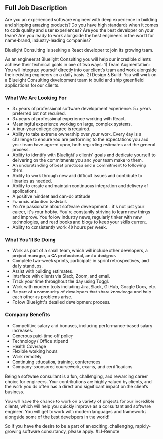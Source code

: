 ## Full Job Description

Are you an experienced software engineer with deep experience in building and shipping amazing products? Do you have high standards when it comes to code quality and user experiences? Are you the best developer on your team? Are you ready to work alongside the best engineers in the world for name-brand, industry-leading companies?

  
Bluelight Consulting is seeking a React developer to join its growing team.

  
As an engineer at Bluelight Consulting you will help our incredible clients achieve their technical goals in one of two ways: 1) Team Augmentation: You will integrate yourself directly into our client’s team and work alongside their existing engineers on a daily basis. 2) Design & Build: You will work on a Bluelight Consulting development team to build and ship greenfield applications for our clients.

### **What We Are Looking For**

-   3+ years of professional software development experience. 5+ years preferred but not required.
-   3+ years of professional experience working with React.
-   Meaningful experience working on large, complex systems.
-   A four-year college degree is required.
-   Ability to take extreme ownership over your work. Every day is a challenge to ensure you are performing to the expectations you and your team have agreed upon, both regarding estimates and the general process.
-   Ability to identify with Bluelight's clients' goals and dedicate yourself to delivering on the commitments you and your team make to them.
-   An understanding of best practices and a commitment to following them.
-   Ability to work through new and difficult issues and contribute to libraries as needed.
-   Ability to create and maintain continuous integration and delivery of applications.
-   A positive mindset and can-do attitude.
-   Forensic attention to detail.
-   You're passionate about software development... it's not just your career, it's your hobby. You're constantly striving to learn new things and improve. You follow industry news, regularly tinker with new technologies, and read books and blogs to keep your skills current.
-   Ability to consistently work 40 hours per week.

### **What You'll Be Doing**

-   Work as part of a small team, which will include other developers, a project manager, a QA professional, and a designer.
-   Complete two-week sprints, participate in sprint retrospectives, and daily standups.
-   Assist with building estimates.
-   Interface with clients via Slack, Zoom, and email.
-   Track your time throughout the day using Toggl.
-   Work with modern tools including Jira, Slack, GitHub, Google Docs, etc.
-   Be part of a community of developers that share knowledge and help each other as problems arise.
-   Follow Bluelight's detailed development process.

### **Company Benefits**

-   Competitive salary and bonuses, including performance-based salary increases.
-   Generous paid-time-off policy
-   Technology / Office stipend
-   Health Coverage
-   Flexible working hours
-   Work remotely
-   Continuing education, training, conferences
-   Company-sponsored coursework, exams, and certifications

Being a software consultant is a fun, challenging, and rewarding career choice for engineers. Your contributions are highly valued by clients, and the work you do often has a direct and significant impact on the client’s business.

  
You will have the chance to work on a variety of projects for our incredible clients, which will help you quickly improve as a consultant and software engineer. You will get to work with modern languages and frameworks alongside some of the best developers in the world!

  
So if you have the desire to be a part of an exciting, challenging, rapidly-growing software consultancy, please apply. #LI-Remote